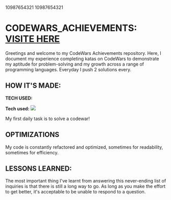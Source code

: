  10987654321      10987654321

# CODEWARS_ACHIEVEMENTS: <a href="https://www.codewars.com/users/Ray-B-Ouamba"> VISITE HERE <a/>

<!-- <img src="progression img1.jpg" alt="alt tag" style="max-width: 100%;"> --> 

Greetings and welcome to my CodeWars Achievements repository. Here, I document my experience completing katas on CodeWars to demonstrate my aptitude for problem-solving and my growth across a range of programming languages. Everyday I push 2 solutions every.

<!-- A repository filled with codewars challenges (kata). Currently Ranked #08 on the global leaderboard, Completed over 9+ challenges and Push 5 solutions every week. --> 

## HOW IT'S MADE:
**TECH USED:** 
<p dir="auto"><strong>Tech used:</strong> <a target="_blank" rel="noopener noreferrer nofollow" href="https://camo.githubusercontent.com/06a0b5c26b0272a02690ceef3c59c1b32768355fd98109fd9a7e49880ef2a16a/68747470733a2f2f696d672e736869656c64732e696f2f7374617469632f76313f6c6162656c3d7c266d6573736167653d4a41564153435249505426636f6c6f723d336337663564267374796c653d706c6173746963266c6f676f3d6a617661736372697074"><img src="https://camo.githubusercontent.com/06a0b5c26b0272a02690ceef3c59c1b32768355fd98109fd9a7e49880ef2a16a/68747470733a2f2f696d672e736869656c64732e696f2f7374617469632f76313f6c6162656c3d7c266d6573736167653d4a41564153435249505426636f6c6f723d336337663564267374796c653d706c6173746963266c6f676f3d6a617661736372697074" data-canonical-src="https://img.shields.io/static/v1?label=|&amp;message=JAVASCRIPT&amp;color=3c7f5d&amp;style=plastic&amp;logo=javascript" style="max-width: 100%;"></a></p>

My first daily task is to solve a codewar!

## OPTIMIZATIONS
My code is constantly refactored and optimized, sometimes for readability, sometimes for efficiency.

## LESSONS LEARNED:
The most important thing I've learnt from answering this never-ending list of inquiries is that there is still a long way to go. As long as you make the effort to get better, it's acceptable to be unable to respond to a question.


